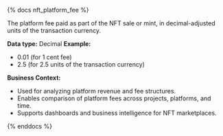 {% docs nft_platform_fee %}

The platform fee paid as part of the NFT sale or mint, in decimal-adjusted units of the transaction currency.

**Data type:** Decimal
**Example:**
- 0.01 (for 1 cent fee)
- 2.5 (for 2.5 units of the transaction currency)

**Business Context:**
- Used for analyzing platform revenue and fee structures.
- Enables comparison of platform fees across projects, platforms, and time.
- Supports dashboards and business intelligence for NFT marketplaces.

{% enddocs %}